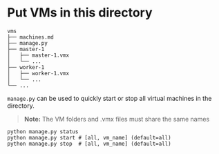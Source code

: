 # Put VMs in this directory

``` shell
vms
├── machines.md
├── manage.py
├── master-1
│   ├── master-1.vmx
│   └── ...
├── worker-1
│   ├── worker-1.vmx
│   └── ...
└── ...
```

`manage.py` can be used to quickly start or stop all virtual machines in the directory.

> **Note:** The VM folders and .vmx files must share the same names

``` shell
python manage.py status
python manage.py start # [all, vm_name] (default=all)
python manage.py stop  # [all, vm_name] (default=all)
```
